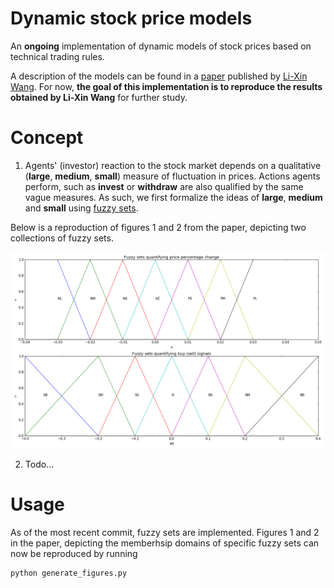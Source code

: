 # Dynamic stock price models

An __ongoing__ implementation of dynamic models of stock prices based on technical trading rules. 

A description of the models can be found in a [paper](https://arxiv.org/abs/1401.1888) published by [Li-Xin Wang](https://arxiv.org/find/q-fin/1/au:+Wang_L/0/1/0/all/0/1). For now, **the goal of this implementation is to reproduce the results obtained by Li-Xin Wang** for further study.

# Concept

1. Agents' (investor) reaction to the stock market depends on a qualitative (__large__, __medium__, __small__) measure of fluctuation in prices. Actions agents perform, such as __invest__ or __withdraw__ are also qualified by the same vague measures. As such, we first formalize the ideas of __large__, __medium__ and __small__ using [fuzzy sets](https://en.wikipedia.org/wiki/Fuzzy_set).

Below is a reproduction of figures 1 and 2 from the paper, depicting two collections of fuzzy sets.

![alt text](figures/figure_1_2.png)

2. Todo...

# Usage

As of the most recent commit, fuzzy sets are implemented. Figures 1 and 2 in the paper, depicting the memberhsip domains of specific fuzzy sets can now be reproduced by running

```python
python generate_figures.py
```


